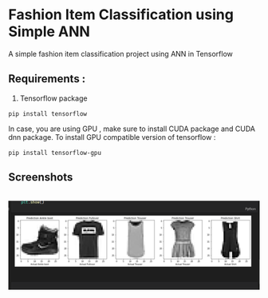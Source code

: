 # Fashion Item Classification using Simple ANN

A simple fashion item classification project using ANN in Tensorflow 


## Requirements : 

1. Tensorflow package

```
pip install tensorflow 
```

In case, you are using GPU , make sure to install CUDA package and CUDA dnn package. To install GPU compatible version of tensorflow : 

```
pip install tensorflow-gpu
```


## Screenshots 

<br>
<img src="ss.png">


